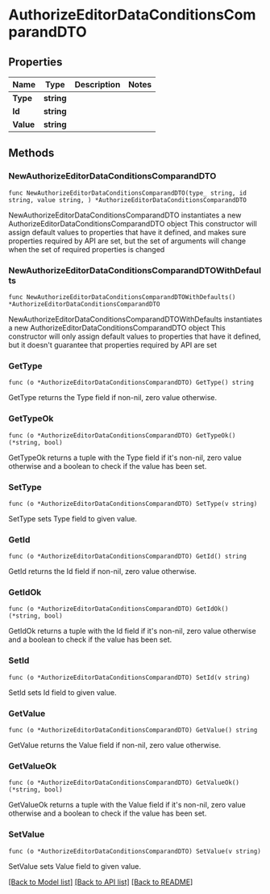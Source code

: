 # AuthorizeEditorDataConditionsComparandDTO

## Properties

Name | Type | Description | Notes
------------ | ------------- | ------------- | -------------
**Type** | **string** |  | 
**Id** | **string** |  | 
**Value** | **string** |  | 

## Methods

### NewAuthorizeEditorDataConditionsComparandDTO

`func NewAuthorizeEditorDataConditionsComparandDTO(type_ string, id string, value string, ) *AuthorizeEditorDataConditionsComparandDTO`

NewAuthorizeEditorDataConditionsComparandDTO instantiates a new AuthorizeEditorDataConditionsComparandDTO object
This constructor will assign default values to properties that have it defined,
and makes sure properties required by API are set, but the set of arguments
will change when the set of required properties is changed

### NewAuthorizeEditorDataConditionsComparandDTOWithDefaults

`func NewAuthorizeEditorDataConditionsComparandDTOWithDefaults() *AuthorizeEditorDataConditionsComparandDTO`

NewAuthorizeEditorDataConditionsComparandDTOWithDefaults instantiates a new AuthorizeEditorDataConditionsComparandDTO object
This constructor will only assign default values to properties that have it defined,
but it doesn't guarantee that properties required by API are set

### GetType

`func (o *AuthorizeEditorDataConditionsComparandDTO) GetType() string`

GetType returns the Type field if non-nil, zero value otherwise.

### GetTypeOk

`func (o *AuthorizeEditorDataConditionsComparandDTO) GetTypeOk() (*string, bool)`

GetTypeOk returns a tuple with the Type field if it's non-nil, zero value otherwise
and a boolean to check if the value has been set.

### SetType

`func (o *AuthorizeEditorDataConditionsComparandDTO) SetType(v string)`

SetType sets Type field to given value.


### GetId

`func (o *AuthorizeEditorDataConditionsComparandDTO) GetId() string`

GetId returns the Id field if non-nil, zero value otherwise.

### GetIdOk

`func (o *AuthorizeEditorDataConditionsComparandDTO) GetIdOk() (*string, bool)`

GetIdOk returns a tuple with the Id field if it's non-nil, zero value otherwise
and a boolean to check if the value has been set.

### SetId

`func (o *AuthorizeEditorDataConditionsComparandDTO) SetId(v string)`

SetId sets Id field to given value.


### GetValue

`func (o *AuthorizeEditorDataConditionsComparandDTO) GetValue() string`

GetValue returns the Value field if non-nil, zero value otherwise.

### GetValueOk

`func (o *AuthorizeEditorDataConditionsComparandDTO) GetValueOk() (*string, bool)`

GetValueOk returns a tuple with the Value field if it's non-nil, zero value otherwise
and a boolean to check if the value has been set.

### SetValue

`func (o *AuthorizeEditorDataConditionsComparandDTO) SetValue(v string)`

SetValue sets Value field to given value.



[[Back to Model list]](../README.md#documentation-for-models) [[Back to API list]](../README.md#documentation-for-api-endpoints) [[Back to README]](../README.md)


